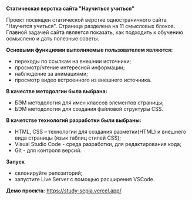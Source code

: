 **Статическая верстка сайта "Научиться учиться"**

Проект посвящен статической верстке одностраничного сайта "Научится учиться".
Страница разделена на 11 смысловых блоков.
Главной задачей сайта является показать, как подходить к обучению осмыслено и дать полезные советы.

**Основыми функциями выполняемые пользователем являются:**
- переходы по ссылкам на внешнии источники;
- просмотр/чтение интересной информации;
- наблюдение за анимациями;
- просмотр видео встроенного из внешнего источника.

**В качестве методолгии была выбрана:**
- БЭМ методология для имен классов элементов страницы;
- БЭМ методология для создания файловой структуры CSS.

**В качетстве технологий разработки были выбраны:**
- HTML, CSS – технологии для создания разметки(HTML) и внешнего вида страницы (язык таблиц стилей CSS);
- Visual Studio Code - среда разработки, для редактирования кода;
- Git - для контроля версий.

**Запуск**
- склонируйте репозиторий;
- запустите Live Server с помощью расширения VSCode.

**Демо проекта:** https://study-sepia.vercel.app/
